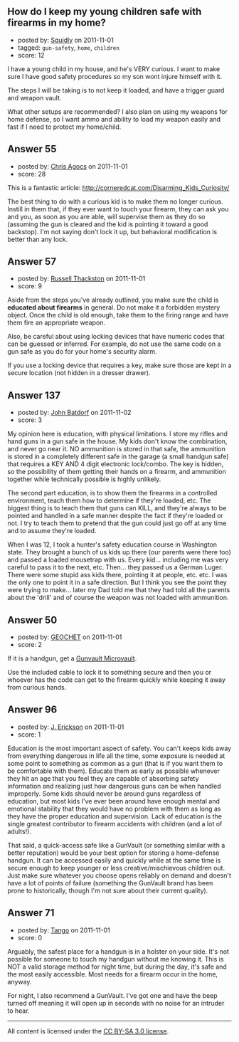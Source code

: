 ## How do I keep my young children safe with firearms in my home?

- posted by: [Squidly](https://stackexchange.com/users/-1/77-squidly) on 2011-11-01
- tagged: `gun-safety`, `home`, `children`
- score: 12

I have a young child in my house, and he's VERY curious. I want to make sure I have good safety procedures so my son wont injure himself with it.

The steps I will be taking is to not keep it loaded, and have a trigger guard and weapon vault.  

What other setups are recommended? I also plan on using my weapons for home defense, so I want ammo and ability to load my weapon easily and fast if I need to protect my home/child.



## Answer 55

- posted by: [Chris Agocs](https://stackexchange.com/users/-1/12-chris-agocs) on 2011-11-01
- score: 28

This is a fantastic article: http://corneredcat.com/Disarming_Kids_Curiosity/

The best thing to do with a curious kid is to make them no longer curious. Instill in them that, if they ever want to touch your firearm, they can ask you and you, as soon as you are able, will supervise them as they do so (assuming the gun is cleared and the kid is pointing it toward a good backstop). I'm not saying don't lock it up, but behavioral modification is better than any lock.


## Answer 57

- posted by: [Russell Thackston](https://stackexchange.com/users/-1/44-russell-thackston) on 2011-11-01
- score: 9

Aside from the steps you've already outlined, you make sure the child is **educated about firearms** in general. Do not make it a forbidden mystery object. Once the child is old enough, take them to the firing range and have them fire an appropriate weapon.

Also, be careful about using locking devices that have numeric codes that can be guessed or inferred. For example, do not use the same code on a gun safe as you do for your home's security alarm.

If you use a locking device that requires a key, make sure those are kept in a secure location (not hidden in a dresser drawer).


## Answer 137

- posted by: [John Batdorf](https://stackexchange.com/users/-1/112-john-batdorf) on 2011-11-02
- score: 3

My opinion here is education, with physical limitations. I store my rifles and hand guns in a gun safe in the house. My kids don't know the combination, and never go near it. NO ammunition is stored in that safe, the ammunition is stored in a completely different safe in the garage (a small handgun safe) that requires a KEY AND 4 digit electronic lock/combo. The key is hidden, so the possibility of them getting their hands on a firearm, and ammunition together while technically possible is highly unlikely.

The second part education, is to show them the firearms in a controlled environment, teach them how to determine if they're loaded, etc. The biggest thing is to teach them that guns can KILL, and they're always to be pointed and handled in a safe manner despite the fact if they're loaded or not. I try to teach them to pretend that the gun could just go off at any time and to assume they're loaded.

When I was 12, I took a hunter's safety education course in Washington state. They brought a bunch of us kids up there (our parents were there too) and passed a loaded mousetrap with us. Every kid... including me was very careful to pass it to the next, etc. Then... they passed us a German Luger. There were some stupid ass kids there, pointing it at people, etc. etc. I was the only one to point it in a safe direction. But I think you see the point they were trying to make... later my Dad told me that they had told all the parents about the 'drill' and of course the weapon was not loaded with ammunition.


## Answer 50

- posted by: [GEOCHET](https://stackexchange.com/users/-1/22-geochet) on 2011-11-01
- score: 2

<p>If it is a handgun, get a <a href="http://www.gunvault.com/handgun-safes/microvault.html" rel="nofollow">Gunvault Microvault</a>.</p>

<p>Use the included cable to lock it to something secure and then you or whoever has the code can get to the firearm quickly while keeping it away from curious hands.</p>



## Answer 96

- posted by: [J. Erickson](https://stackexchange.com/users/-1/80-j-erickson) on 2011-11-01
- score: 1

Education is the most important aspect of safety. You can't keeps kids away from everything dangerous in life all the time, some exposure is needed at some point to something as common as a gun (that is if you want them to be comfortable with them). Educate them as early as possible whenever they hit an age that you feel they are capable of absorbing safety information and realizing just how dangerous guns can be when handled improperly. Some kids should never be around guns regardless of education, but most kids I've ever been around have enough mental and emotional stability that they would have no problem with them as long as they have the proper education and supervision. Lack of education is the single greatest contributor to firearm accidents with children (and a lot of adults!).

That said, a quick-access safe like a GunVault (or something similar with a better reputation) would be your best option for storing a home-defense handgun. It can be accessed easily and quickly while at the same time is secure enough to keep younger or less creative/mischievous children out. Just make sure whatever you choose opens reliably on demand and doesn't have a lot of points of failure (something the GunVault brand has been prone to historically, though I'm not sure about their current quality).


## Answer 71

- posted by: [Tango](https://stackexchange.com/users/-1/65-tango) on 2011-11-01
- score: 0

Arguably, the safest place for a handgun is in a holster on your side.  It's not possible for someone to touch my handgun without me knowing it.  This is NOT a valid storage method for night time, but during the day, it's safe and the most easily accessible.  Most needs for a firearm occur in the home, anyway.

For night, I also recommend a GunVault.  I've got one and have the beep turned off meaning it will open up in seconds with no noise for an intruder to hear.



---

All content is licensed under the [CC BY-SA 3.0 license](https://creativecommons.org/licenses/by-sa/3.0/).
